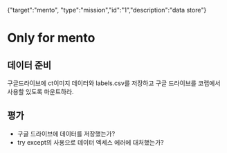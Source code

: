 {"target":"mento", "type":"mission","id":"1","description":"data store"}
# Only for mento
## 데이터 준비 
구글드라이브에 ct이미지 데이터와 labels.csv를 저장하고 구글 드라이브를 코랩에서 사용할 있도록 마운트하라.
## 평가
* 구글 드라이브에 데이터를 저장했는가?
* try except의 사용으로 데이터 엑세스 에러에 대처했는가?

 
